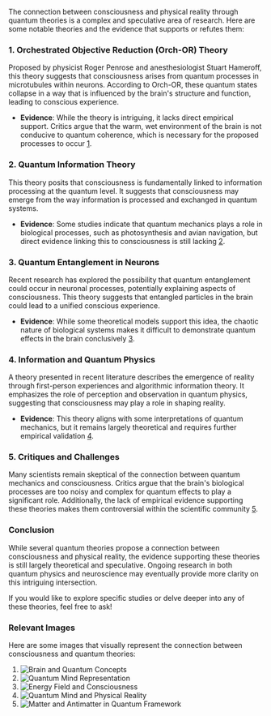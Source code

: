 The connection between consciousness and physical reality through quantum theories is a complex and speculative area of research. Here are some notable theories and the evidence that supports or refutes them:

### 1. **Orchestrated Objective Reduction (Orch-OR) Theory**
Proposed by physicist Roger Penrose and anesthesiologist Stuart Hameroff, this theory suggests that consciousness arises from quantum processes in microtubules within neurons. According to Orch-OR, these quantum states collapse in a way that is influenced by the brain's structure and function, leading to conscious experience. 

- **Evidence**: While the theory is intriguing, it lacks direct empirical support. Critics argue that the warm, wet environment of the brain is not conducive to quantum coherence, which is necessary for the proposed processes to occur [1](https://link.springer.com/article/10.1007/s10699-017-9536-9).

### 2. **Quantum Information Theory**
This theory posits that consciousness is fundamentally linked to information processing at the quantum level. It suggests that consciousness may emerge from the way information is processed and exchanged in quantum systems.

- **Evidence**: Some studies indicate that quantum mechanics plays a role in biological processes, such as photosynthesis and avian navigation, but direct evidence linking this to consciousness is still lacking [2](https://www.newscientist.com/article/mg25033420-600-can-physics-explain-consciousness-and-does-it-create-reality/).

### 3. **Quantum Entanglement in Neurons**
Recent research has explored the possibility that quantum entanglement could occur in neuronal processes, potentially explaining aspects of consciousness. This theory suggests that entangled particles in the brain could lead to a unified conscious experience.

- **Evidence**: While some theoretical models support this idea, the chaotic nature of biological systems makes it difficult to demonstrate quantum effects in the brain conclusively [3](https://www.sciencealert.com/quantum-entanglement-in-neurons-may-actually-explain-consciousness).

### 4. **Information and Quantum Physics**
A theory presented in recent literature describes the emergence of reality through first-person experiences and algorithmic information theory. It emphasizes the role of perception and observation in quantum physics, suggesting that consciousness may play a role in shaping reality.

- **Evidence**: This theory aligns with some interpretations of quantum mechanics, but it remains largely theoretical and requires further empirical validation [4](https://www.mdpi.com/2413-4155/3/4/35).

### 5. **Critiques and Challenges**
Many scientists remain skeptical of the connection between quantum mechanics and consciousness. Critics argue that the brain's biological processes are too noisy and complex for quantum effects to play a significant role. Additionally, the lack of empirical evidence supporting these theories makes them controversial within the scientific community [5](https://theconversation.com/can-consciousness-be-explained-by-quantum-physics-my-research-takes-us-a-step-closer-to-finding-out-164582).

### Conclusion
While several quantum theories propose a connection between consciousness and physical reality, the evidence supporting these theories is still largely theoretical and speculative. Ongoing research in both quantum physics and neuroscience may eventually provide more clarity on this intriguing intersection.

If you would like to explore specific studies or delve deeper into any of these theories, feel free to ask!

### Relevant Images
Here are some images that visually represent the connection between consciousness and quantum theories:

1. ![Brain and Quantum Concepts](http://4.bp.blogspot.com/-BZ0DeHv26TI/UKqTGwizmLI/AAAAAAAAEXg/STWbQIygNlU/s1600/A+Brain.jpg)
2. ![Quantum Mind Representation](https://arvinash.com/wp-content/uploads/2020/11/quantum-mind-is-quantum-physics.jpg)
3. ![Energy Field and Consciousness](https://i.ytimg.com/vi/Sd0CVItPz-4/maxresdefault.jpg)
4. ![Quantum Mind and Physical Reality](https://kajabi-storefronts-production.kajabi-cdn.com/kajabi-storefronts-production/blogs/21727/images/WYHrwBVLQounIbWBx5cj_HAVLOCK-QuantumMind-Web-01-650x576.jpg)
5. ![Matter and Antimatter in Quantum Framework](https://2.bp.blogspot.com/-hgvYm28rKYk/UJaH4v1ykvI/AAAAAAAAETc/ZUfmwkhCKdM/s1600/QM+1.jpg)
